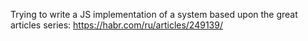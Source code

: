 Trying to write a JS implementation of a system based upon the great articles series: https://habr.com/ru/articles/249139/
